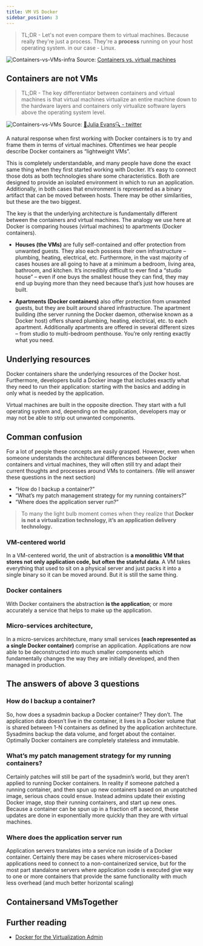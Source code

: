 ```yaml
---
title: VM VS Docker
sidebar_position: 3
---
```


> TL;DR - Let's not even compare them to virtual machines. Because really they're just a process. They're a **process** running on your host operating system. in our case - Linux. 

![Containers-vs-VMs-infra](/img/container-orchestration/docker/intro/SWTM-2060_Diagram_Containers_VirtualMachines_v03.png)
Source: [Containers vs. virtual machines](https://www.atlassian.com/microservices/cloud-computing/containers-vs-vms)



## Containers are not VMs

> TL;DR - The key differentiator between containers and virtual machines is that virtual machines virtualize an entire machine down to the hardware layers and containers only virtualize software layers above the operating system level.

![Containers-vs-VMs](/img/container-orchestration/docker/intro/containers-vs-VMs.jpeg)
Source: [🔎Julia Evans🔍 - twitter](https://twitter.com/b0rk/status/1237744128450072578)

A natural response when first working with Docker containers is to try and frame them in terms of virtual machines. Oftentimes we hear people describe Docker containers as “lightweight VMs”. 

This is completely understandable, and many people have done the exact same thing when they first started working with Docker. It’s easy to connect those dots as both technologies share some characteristics. Both are designed to provide an isolated environment in which to run an application. Additionally, in both cases that environment is represented as a binary artifact that can be moved between hosts. There may be other similarities, but these are the two biggest. 

The key is that the underlying architecture is fundamentally different between the containers and virtual machines. The analogy we use here at Docker is comparing houses (virtual machines) to apartments (Docker containers). 

- **Houses (the VMs)** are fully self-contained and offer protection from unwanted guests. They also each possess their own infrastructure – plumbing, heating, electrical, etc. Furthermore, in the vast majority of cases houses are all going to have at a minimum a bedroom,
living area, bathroom, and kitchen. It’s incredibly difficult to ever find a “studio house” – even if one buys the smallest house they can find, they may end up buying more than they need because that’s just how houses are built. 

- **Apartments (Docker containers)** also offer protection from unwanted guests, but they are built around shared infrastructure. The apartment building (the server running the Docker daemon, otherwise known as a Docker host) offers shared plumbing, heating, electrical, etc. to each apartment. Additionally apartments are offered in several different sizes – from studio to multi-bedroom penthouse. You’re only renting exactly what you need. 

## Underlying resources
Docker containers share the underlying resources of the Docker host. Furthermore, developers build a Docker image that includes exactly what they need to run their application: starting with the basics and adding in only what is needed by the application.

Virtual machines are built in the opposite direction. They start with a full operating system and, depending on the application, developers may or may not be able to strip out unwanted components. 
 
## Comman confusion
For a lot of people these concepts are easily grasped. However, even when someone understands the architectural differences between Docker containers and virtual machines, they will often still try and adapt their current thoughts and processes around VMs to containers. (We will answer these questions in the next section)
- “How do I backup a container?”
- “What’s my patch management strategy for my running containers?”
- “Where does the application server run?”

> To many the light bulb moment comes when they realize that **Docker is not a virtualization technology, it’s an application delivery technology.** 

### VM-centered world
In a VM-centered world, the unit of abstraction is **a monolithic VM that stores not only application code, but often the stateful data**. A VM takes everything that used to sit on a physical server and just packs it into a single binary so it can be moved around. But it is still the same thing. 

### Docker containers
With Docker containers the abstraction **is the application**; or more accurately a service that helps to make up the application.

### Micro-services architecture,
In a micro-services architecture, many small services **(each represented as a single Docker container)** comprise an application. Applications are now able to be deconstructed into much smaller components which fundamentally changes the way they are initially developed, and then managed in production.


## The answers of above 3 questions

### How do I backup a container?
So, how does a sysadmin backup a Docker container? They don’t. The application data doesn’t live in the container, it lives in a Docker volume that is shared between 1-N containers as defined by the application architecture. Sysadmins backup the data volume, and forget about the container. Optimally Docker containers are completely stateless and immutable. 

### What’s my patch management strategy for my running containers?
Certainly patches will still be part of the sysadmin’s world, but they aren’t applied to running Docker containers. In reality if someone patched a running container, and then spun up new containers based on an unpatched image, serious chaos could ensue. Instead admins update their existing Docker image, stop their running containers, and start up new ones. Because a container can be spun up in a fraction off a second, these updates are done in exponentially more quickly than they are with virtual machines. 

### Where does the application server run
Application servers translates into a service run inside of a Docker container. Certainly there may be cases where microservices-based applications need to connect to a non-containerized service, but for the most part standalone servers where application code is executed give way to one or more containers that provide the same functionality with much less overhead (and much better horizontal scaling) 

## Containersand VMsTogether


## Further reading

- [Docker for the Virtualization Admin](https://github.com/mikegcoleman/docker101/blob/master/Docker_eBook_Jan_2017.pdf)